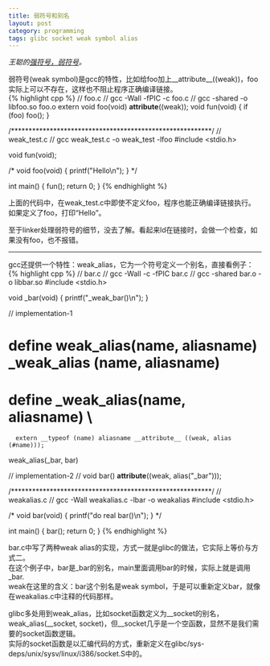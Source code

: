 ```yaml
---
title: 弱符号和别名
layout: post
category: programming
tags: glibc socket weak symbol alias
---
```


*王聪的[强符号，弱符号](http://wangcong.org/blog/archives/262)。*

弱符号(weak symbol)是gcc的特性，比如给foo加上\_\_attribute\_\_((weak))，foo实际上可以不存在，这样也不阻止程序正确编译链接。  
{% highlight cpp %}
// foo.c 
// gcc -Wall -fPIC -c foo.c
// gcc -shared -o libfoo.so foo.o
extern void foo(void) __attribute__((weak));
void fun(void) {
    if (foo) foo();
}

/*********************************************************/
// weak_test.c
// gcc weak_test.c -o weak_test -lfoo
#include <stdio.h>

void fun(void);

/*
void foo(void) {
    printf("Hello\n");
}
*/

int main() {
    fun();
    return 0;
}
{% endhighlight %}

上面的代码中，在weak_test.c中即使不定义foo，程序也能正确编译链接执行。如果定义了foo，打印“Hello”。  

至于linker处理弱符号的细节，没去了解。看起来ld在链接时，会做一个检查，如果没有foo，也不报错。

---

gcc还提供一个特性：weak_alias，它为一个符号定义一个别名，直接看例子：  
{% highlight cpp %}
// bar.c
// gcc -Wall -c -fPIC bar.c
// gcc -shared bar.o -o libbar.so
#include <stdio.h>

void _bar(void) {
    printf("_weak_bar()\n");
}

// implementation-1
#  define weak_alias(name, aliasname) _weak_alias (name, aliasname)
#  define _weak_alias(name, aliasname) \
      extern __typeof (name) aliasname __attribute__ ((weak, alias (#name)));
weak_alias(_bar, bar)

// implementation-2
// void bar() __attribute__((weak, alias("_bar")));

/*********************************************************/
// weakalias.c
// gcc -Wall weakalias.c -lbar -o weakalias
#include <stdio.h>

/*
void bar(void) {
    printf("do real bar()\n");
}
*/

int main() {
    bar();
    return 0;
}
{% endhighlight %}

bar.c中写了两种weak alias的实现，方式一就是glibc的做法，它实际上等价与方式二。  
在这个例子中，bar是\_bar的别名，main里面调用bar的时候，实际上就是调用\_bar.  
weak在这里的含义：bar这个别名是weak symbol，于是可以重新定义bar，就像在weakalias.c中注释的代码那样。

glibc多处用到weak_alias，比如socket函数定义为__socket的别名，weak_alias(\_\_socket, socket)，但\_\_socket几乎是一个空函数，显然不是我们需要的socket函数逻辑。  
实际的socket函数是以汇编代码的方式，重新定义在glibc/sys-deps/unix/sysv/linux/i386/socket.S中的。
